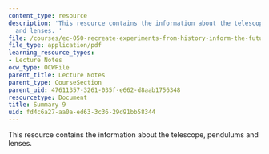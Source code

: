 ```yaml
---
content_type: resource
description: 'This resource contains the information about the telescope, pendulums
  and lenses. '
file: /courses/ec-050-recreate-experiments-from-history-inform-the-future-from-the-past-galileo-january-iap-2010/fd4c6a27aa0aed633c3629d91bb58344_MITEC_050IAP10_sum09.pdf
file_type: application/pdf
learning_resource_types:
- Lecture Notes
ocw_type: OCWFile
parent_title: Lecture Notes
parent_type: CourseSection
parent_uid: 47611357-3261-035f-e662-d8aab1756348
resourcetype: Document
title: Summary 9
uid: fd4c6a27-aa0a-ed63-3c36-29d91bb58344
---
```

This resource contains the information about the telescope, pendulums and lenses. 